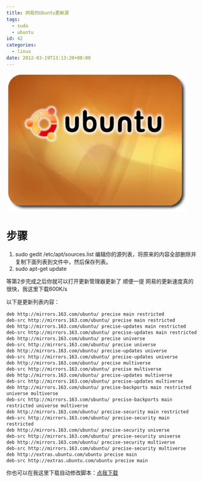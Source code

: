 ```yaml
---
title: 网易的Ubuntu更新源
tags:
  - sudo
  - ubuntu
id: 42
categories:
  - linux
date: 2012-03-19T13:13:20+08:00
---
```


![splash](/wp-content/uploads/2012/03/ubuntu_splash.webp#center)

# 步骤

1. sudo gedit /etc/apt/sources.list
   编辑你的源列表，将原来的内容全部删除并复制下面列表到文件中，然后保存列表。
2. sudo apt-get update

等第2步完成之后你就可以打开更新管理器更新了
顺便一提 网易的更新速度真的很快，我这里下载600K/s

以下是更新列表内容：

    deb http://mirrors.163.com/ubuntu/ precise main restricted
    deb-src http://mirrors.163.com/ubuntu/ precise main restricted
    deb http://mirrors.163.com/ubuntu/ precise-updates main restricted
    deb-src http://mirrors.163.com/ubuntu/ precise-updates main restricted
    deb http://mirrors.163.com/ubuntu/ precise universe
    deb-src http://mirrors.163.com/ubuntu/ precise universe
    deb http://mirrors.163.com/ubuntu/ precise-updates universe
    deb-src http://mirrors.163.com/ubuntu/ precise-updates universe
    deb http://mirrors.163.com/ubuntu/ precise multiverse
    deb-src http://mirrors.163.com/ubuntu/ precise multiverse
    deb http://mirrors.163.com/ubuntu/ precise-updates multiverse
    deb-src http://mirrors.163.com/ubuntu/ precise-updates multiverse
    deb http://mirrors.163.com/ubuntu/ precise-backports main restricted universe multiverse
    deb-src http://mirrors.163.com/ubuntu/ precise-backports main restricted universe multiverse
    deb http://mirrors.163.com/ubuntu/ precise-security main restricted
    deb-src http://mirrors.163.com/ubuntu/ precise-security main restricted
    deb http://mirrors.163.com/ubuntu/ precise-security universe
    deb-src http://mirrors.163.com/ubuntu/ precise-security universe
    deb http://mirrors.163.com/ubuntu/ precise-security multiverse
    deb-src http://mirrors.163.com/ubuntu/ precise-security multiverse
    deb http://extras.ubuntu.com/ubuntu precise main
    deb-src http://extras.ubuntu.com/ubuntu precise main

你也可以在我这里下载自动修改脚本：[点我下载](/wp-content/uploads/2012/03/163source.7z)

